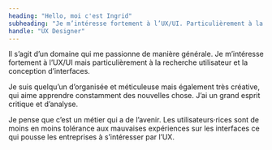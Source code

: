 ```yaml
---
heading: "Hello, moi c'est Ingrid"
subheading: "Je m’intéresse fortement à l’UX/UI. Particulièrement à la recherche utilisateur et la conception d’interfaces !"
handle: "UX Designer"
--- 
```


Il s’agit d’un domaine qui me passionne de manière générale. Je m’intéresse fortement à l’UX/UI mais particulièrement à la recherche utilisateur et la conception d’interfaces. 

Je suis quelqu’un d’organisée et méticuleuse mais également très créative, qui aime apprendre constamment des nouvelles chose. J’ai un grand esprit critique et d’analyse. 

Je pense que c’est un métier qui a de l’avenir. Les utilisateurs·rices sont de moins en moins tolérance aux mauvaises expériences sur les interfaces ce qui pousse les entreprises à s’intéresser par l’UX. 

